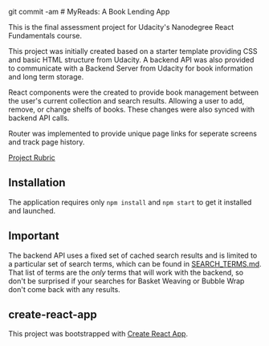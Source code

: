 git commit -am # MyReads: A Book Lending App

This is the final assessment project for Udacity's Nanodegree React Fundamentals course.

This project was initially created based on a starter template providing CSS and basic HTML structure from Udacity. A backend API was also provided to communicate with a Backend Server from Udacity for book information and long term storage.

React components were the created to provide book management between the user's current collection and search results. Allowing a user to add, remove, or change shelfs of books. These changes were also synced with backend API calls.

Router was implemented to provide unique page links for seperate screens and track page history.

[Project Rubric](https://review.udacity.com/#!/rubrics/918/viewvv)

## Installation
The application requires only `npm install` and `npm start` to get it installed and launched.

## Important

The backend API uses a fixed set of cached search results and is limited to a particular set of search terms, which can be found in [SEARCH_TERMS.md](SEARCH_TERMS.md). That list of terms are the _only_ terms that will work with the backend, so don't be surprised if your searches for Basket Weaving or Bubble Wrap don't come back with any results.

## create-react-app

This project was bootstrapped with [Create React App](https://github.com/facebookincubator/create-react-app).